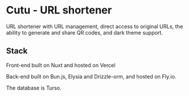 # Cutu - URL shortener

URL shortener with URL management, direct access to original URLs, the ability to generate and share QR codes, and dark theme support.

## Stack

Front-end built on Nuxt and hosted on Vercel

Back-end built on Bun.js, Elysia and Drizzle-orm, and hosted on Fly.io.

The database is Turso.
